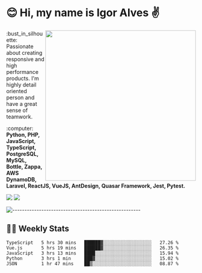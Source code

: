 # :blush: Hi, my name is Igor Alves :v:

<img src="https://github-readme-stats.vercel.app/api?username=iguit0&show_icons=true&count_private=true&theme=onedark" min-width="400px" max-width="400px" width="400px" align="right" />

<p align="left"> 
  :bust_in_silhouette: Passionate about creating responsive and high performance products.
  I'm highly detail oriented person and have a great sense of teamwork.
</p>

<p align="left">
  :computer: <strong>Python, PHP, JavaScript, TypeScript, PostgreSQL, MySQL, Bottle, Zappa, AWS DynamoDB, Laravel, ReactJS, VueJS, AntDesign, Quasar Framework, Jest, Pytest.</strong>
</p>

<p align="left">
  <a href="https://www.linkedin.com/in/igor-lucio-alves" target="_blank" rel="noopener noreferrer" alt="LinkedIn">
  <img src="https://img.shields.io/badge/LinkedIn-0077B5?style=for-the-badge&logo=linkedin&logoColor=white" /></a>

  <a href="https://t.me/iguit0" target="_blank" rel="noopener noreferrer" alt="Telegram">
  <img src="https://img.shields.io/badge/Telegram-2CA5E0?style=for-the-badge&logo=telegram&logoColor=white" /></a>
</p>

![-----------------------------------------------------](https://raw.githubusercontent.com/andreasbm/readme/master/assets/lines/aqua.png)

## :man_technologist: Weekly Stats
<!--START_SECTION:waka-->
```text
TypeScript   5 hrs 30 mins   ██████▓░░░░░░░░░░░░░░░░░░   27.26 % 
Vue.js       5 hrs 19 mins   ██████▓░░░░░░░░░░░░░░░░░░   26.35 % 
JavaScript   3 hrs 13 mins   ████░░░░░░░░░░░░░░░░░░░░░   15.94 % 
Python       3 hrs 1 min     ███▓░░░░░░░░░░░░░░░░░░░░░   15.02 % 
JSON         1 hr 47 mins    ██▒░░░░░░░░░░░░░░░░░░░░░░   08.87 % 
```
<!--END_SECTION:waka-->
